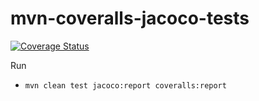 # mvn-coveralls-jacoco-tests

[![Coverage Status](https://coveralls.io/repos/github/gslowikowski/mvn-coveralls-jacoco-tests/badge.svg?branch=master)](https://coveralls.io/github/gslowikowski/mvn-coveralls-jacoco-tests?branch=master)

Run

- `mvn clean test jacoco:report coveralls:report`
